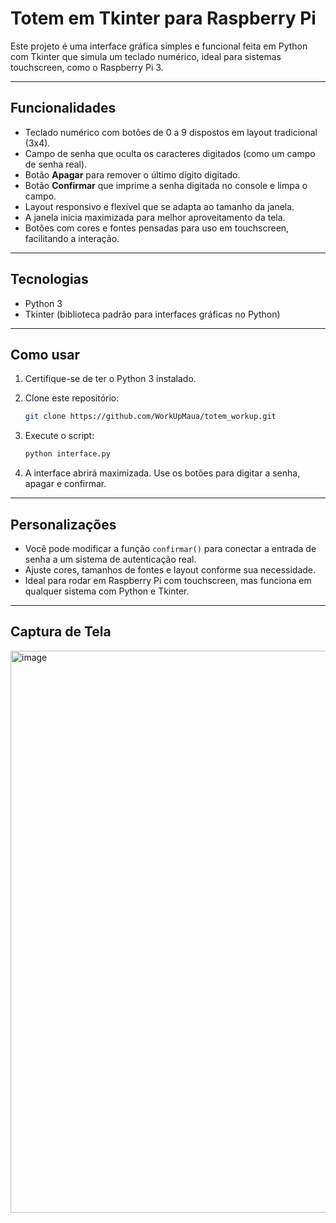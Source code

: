 # Totem em Tkinter para Raspberry Pi

Este projeto é uma interface gráfica simples e funcional feita em Python com Tkinter que simula um teclado numérico, ideal para sistemas touchscreen, como o Raspberry Pi 3.

---

## Funcionalidades

* Teclado numérico com botões de 0 a 9 dispostos em layout tradicional (3x4).
* Campo de senha que oculta os caracteres digitados (como um campo de senha real).
* Botão **Apagar** para remover o último dígito digitado.
* Botão **Confirmar** que imprime a senha digitada no console e limpa o campo.
* Layout responsivo e flexível que se adapta ao tamanho da janela.
* A janela inicia maximizada para melhor aproveitamento da tela.
* Botões com cores e fontes pensadas para uso em touchscreen, facilitando a interação.

---

## Tecnologias

* Python 3
* Tkinter (biblioteca padrão para interfaces gráficas no Python)

---

## Como usar

1. Certifique-se de ter o Python 3 instalado.
2. Clone este repositório:

   ```bash
   git clone https://github.com/WorkUpMaua/totem_workup.git
   ```
3. Execute o script:

   ```bash
   python interface.py
   ```
5. A interface abrirá maximizada. Use os botões para digitar a senha, apagar e confirmar.

---

## Personalizações

* Você pode modificar a função `confirmar()` para conectar a entrada de senha a um sistema de autenticação real.
* Ajuste cores, tamanhos de fontes e layout conforme sua necessidade.
* Ideal para rodar em Raspberry Pi com touchscreen, mas funciona em qualquer sistema com Python e Tkinter.

---

## Captura de Tela

<img width="1439" height="899" alt="image" src="https://github.com/user-attachments/assets/b54e14a5-7725-4c2e-8951-2ab51df82795" />

